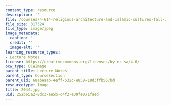 ```yaml
---
content_type: resource
description: ''
file: /courses/4-614-religious-architecture-and-islamic-cultures-fall-2002/252b65a28dc3ae5bc4f2e39fe071faed_2044.jpg
file_size: 317324
file_type: image/jpeg
image_metadata:
  caption: ''
  credit: ''
  image-alt: ''
learning_resource_types:
- Lecture Notes
license: https://creativecommons.org/licenses/by-nc-sa/4.0/
ocw_type: OCWImage
parent_title: Lecture Notes
parent_type: CourseSection
parent_uid: 68abeaab-4eff-532c-e858-18d3ffb567bd
resourcetype: Image
title: 2044.jpg
uid: 252b65a2-8dc3-ae5b-c4f2-e39fe071faed
---
```

